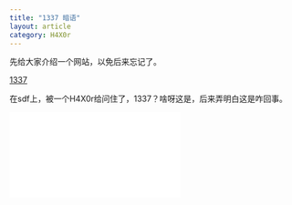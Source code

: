 ```yaml
---
title: "1337 暗语"
layout: article
category: H4X0r
---
```


先给大家介绍一个网站，以免后来忘记了。

[1337](http://www.1337.me/)

在sdf上，被一个H4X0r给问住了，1337？啥呀这是，后来弄明白这是咋回事。

![phrack](phrack.org)
